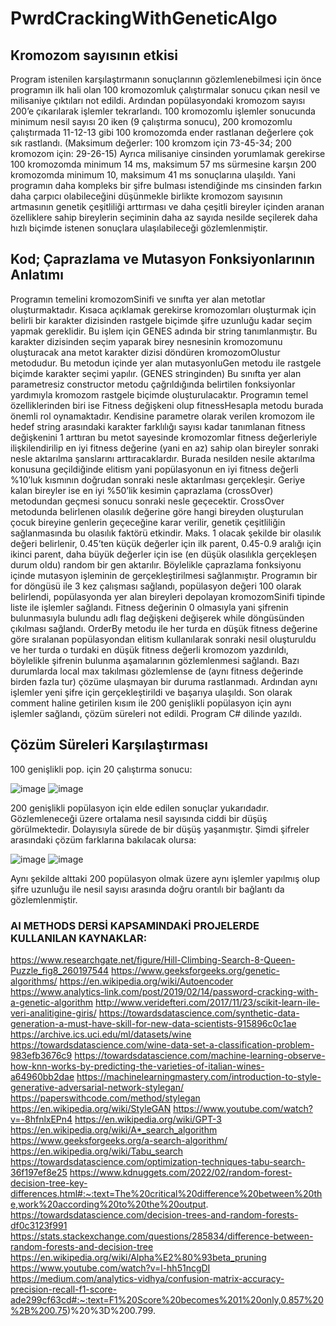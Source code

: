# PwrdCrackingWithGeneticAlgo

## Kromozom sayısının etkisi
Program istenilen karşılaştırmanın sonuçlarının gözlemlenebilmesi için önce programın ilk hali olan 100 kromozomluk çalıştırmalar sonucu çıkan nesil ve milisaniye çıktıları not edildi. Ardından popülasyondaki kromozom sayısı 200’e çıkarılarak işlemler tekrarlandı. 100 kromozomlu işlemler sonucunda minimum nesil sayısı 20 iken (9 çalıştırma sonucu), 200 kromozomlu çalıştırmada 11-12-13 gibi 100 kromozomda ender rastlanan değerlere çok sık rastlandı. (Maksimum değerler: 100 kromzom için 73-45-34; 200 kromozom için: 29-26-15) Ayrıca milisaniye cinsinden yorumlamak gerekirse 100 kromozomda minimum 14 ms, maksimum 57 ms sürmesine karşın 200 kromozomda minimum 10, maksimum 41 ms sonuçlarına ulaşıldı. Yani programın daha kompleks bir şifre bulması istendiğinde ms cinsinden farkın daha çarpıcı olabileceğini düşünmekle birlikte kromozom sayısının artmasının genetik çeşitliliği arttırması ve daha çeşitli bireyler içinden aranan özelliklere sahip bireylerin seçiminin daha az sayıda nesilde seçilerek daha hızlı biçimde istenen sonuçlara ulaşılabileceği gözlemlenmiştir. 
## Kod; Çaprazlama ve Mutasyon Fonksiyonlarının Anlatımı
Programın temelini kromozomSinifi ve sınıfta yer alan metotlar oluşturmaktadır. Kısaca açıklamak gerekirse kromozomları oluşturmak için belirli bir karakter dizisinden rastgele biçimde şifre uzunluğu kadar seçim yapmak gereklidir. Bu işlem için GENES adında bir string tanımlanmıştır. Bu karakter dizisinden seçim yaparak birey nesnesinin kromozomunu oluşturacak ana metot karakter dizisi döndüren kromozomOlustur metodudur. Bu metodun içinde yer alan mutasyonluGen metodu ile rastgele biçimde karakter seçimi yapılır. (GENES stringinden) Bu sınıfta yer alan parametresiz constructor metodu çağrıldığında belirtilen fonksiyonlar yardımıyla kromozom rastgele biçimde oluşturulacaktır. Programın temel özelliklerinden biri ise Fitness değişkeni olup fitnessHesapla metodu burada önemli rol oynamaktadır. Kendisine parametre olarak verilen kromozom ile hedef string arasındaki karakter farklılığı sayısı kadar tanımlanan fitness değişkenini  1 arttıran bu metot sayesinde kromozomlar fitness değerleriyle ilişkilendirilip en iyi fitness değerine (yani en az) sahip olan bireyler sonraki nesle aktarılma şanslarını arttıracaklardır. Burada nesilden nesile aktarılma konusuna geçildiğinde elitism yani popülasyonun en iyi fitness değerli %10’luk kısmının doğrudan sonraki nesle aktarılması gerçekleşir. Geriye kalan bireyler ise en iyi %50’lik kesimin çaprazlama (crossOver) metodundan geçmesi sonucu sonraki nesle geçecektir. CrossOver metodunda belirlenen olasılık değerine göre hangi bireyden oluşturulan çocuk bireyine genlerin geçeceğine karar verilir, genetik çeşitliliğin sağlanmasında bu olasılık faktörü etkindir. Maks. 1 olacak şekilde bir olasılık değeri belirlenir, 0.45’ten küçük değerler için ilk parent, 0.45-0.9 aralığı için ikinci parent, daha büyük değerler için ise (en düşük olasılıkla gerçekleşen durum oldu) random bir gen aktarılır. Böylelikle çaprazlama fonksiyonu içinde mutasyon işleminin de gerçekleştirilmesi sağlanmıştır. Programın bir for döngüsü ile 3 kez çalışması sağlandı, popülasyon değeri 100 olarak belirlendi, popülasyonda yer alan bireyleri depolayan kromozomSinifi tipinde liste ile işlemler sağlandı. Fitness değerinin 0 olmasıyla yani şifrenin bulunmasıyla bulundu adlı flag değişkeni değişerek while döngüsünden çıkılması sağlandı. OrderBy metodu ile her turda en düşük fitness değerine göre sıralanan popülasyondan elitism kullanılarak sonraki nesil oluşturuldu ve her turda o turdaki en düşük fitness değerli kromozom yazdırıldı, böylelikle şifrenin bulunma aşamalarının gözlemlenmesi sağlandı. Bazı durumlarda local max takılması gözlemlense de (aynı fitness değerinde birden fazla tur) çözüme ulaşmayan bir duruma rastlanmadı. Ardından aynı işlemler yeni şifre için gerçekleştirildi ve başarıya ulaşıldı. Son olarak comment haline getirilen kısım ile 200 genişlikli popülasyon için aynı işlemler sağlandı, çözüm süreleri not edildi. Program C# dilinde yazıldı.
## Çözüm Süreleri Karşılaştırması

100 genişlikli pop. için 20 çalıştırma sonucu: 

![image](https://user-images.githubusercontent.com/55255756/229646966-a639d4fa-b465-468c-b2e9-5c55e408eb11.png)
![image](https://user-images.githubusercontent.com/55255756/229646992-29fdc150-651c-4fb1-a547-3be4ed0dfb03.png)

200 genişlikli popülasyon için elde edilen sonuçlar yukarıdadır. Gözlemleneceği üzere ortalama nesil sayısında ciddi bir düşüş görülmektedir. Dolayısıyla sürede de bir düşüş yaşanmıştır.
Şimdi şifreler arasındaki çözüm farklarına bakılacak olursa:

![image](https://user-images.githubusercontent.com/55255756/229647062-af4fa091-205d-438b-81f3-2fef011fc2dc.png)
![image](https://user-images.githubusercontent.com/55255756/229647066-a9ac3e02-b59b-4d53-ae8d-10375bfaeb84.png)

Aynı şekilde alttaki 200 popülasyon olmak üzere aynı işlemler yapılmış olup şifre uzunluğu ile nesil sayısı arasında doğru orantılı bir bağlantı da gözlemlenmiştir.


### AI METHODS DERSİ KAPSAMINDAKİ PROJELERDE KULLANILAN KAYNAKLAR:
https://www.researchgate.net/figure/Hill-Climbing-Search-8-Queen-Puzzle_fig8_260197544 https://www.geeksforgeeks.org/genetic-algorithms/ https://en.wikipedia.org/wiki/Autoencoder https://www.analytics-link.com/post/2019/02/14/password-cracking-with-a-genetic-algorithm http://www.veridefteri.com/2017/11/23/scikit-learn-ile-veri-analitigine-giris/ https://towardsdatascience.com/synthetic-data-generation-a-must-have-skill-for-new-data-scientists-915896c0c1ae https://archive.ics.uci.edu/ml/datasets/wine https://towardsdatascience.com/wine-data-set-a-classification-problem-983efb3676c9 https://towardsdatascience.com/machine-learning-observe-how-knn-works-by-predicting-the-varieties-of-italian-wines-a64960bb2dae https://machinelearningmastery.com/introduction-to-style-generative-adversarial-network-stylegan/ https://paperswithcode.com/method/stylegan https://en.wikipedia.org/wiki/StyleGAN https://www.youtube.com/watch?v=-8hfnlxEPn4 https://en.wikipedia.org/wiki/GPT-3 https://en.wikipedia.org/wiki/A*_search_algorithm https://www.geeksforgeeks.org/a-search-algorithm/ https://en.wikipedia.org/wiki/Tabu_search https://towardsdatascience.com/optimization-techniques-tabu-search-36f197ef8e25 https://www.kdnuggets.com/2022/02/random-forest-decision-tree-key-differences.html#:~:text=The%20critical%20difference%20between%20the,work%20according%20to%20the%20output. https://towardsdatascience.com/decision-trees-and-random-forests-df0c3123f991 https://stats.stackexchange.com/questions/285834/difference-between-random-forests-and-decision-tree https://en.wikipedia.org/wiki/Alpha%E2%80%93beta_pruning https://www.youtube.com/watch?v=l-hh51ncgDI https://medium.com/analytics-vidhya/confusion-matrix-accuracy-precision-recall-f1-score-ade299cf63cd#:~:text=F1%20Score%20becomes%201%20only,0.857%20%2B%200.75)%20%3D%200.799.
